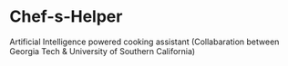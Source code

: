 # Chef-s-Helper
Artificial Intelligence powered cooking assistant (Collabaration between Georgia Tech &amp; University of Southern California)
